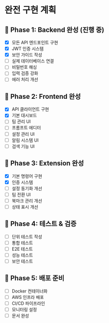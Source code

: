 # 완전 구현 계획

## 🎯 Phase 1: Backend 완성 (진행 중)
- [x] 모든 API 엔드포인트 구현
- [x] JWT 인증 시스템
- [x] 보안 가이드 작성
- [ ] 실제 데이터베이스 연결
- [ ] 비밀번호 해싱
- [ ] 입력 검증 강화
- [ ] 에러 처리 개선

## 🎯 Phase 2: Frontend 완성
- [x] API 클라이언트 구현
- [x] 기본 대시보드
- [ ] 팀 관리 UI
- [ ] 프롬프트 에디터
- [ ] 설정 관리 UI
- [ ] 알림 시스템 UI
- [ ] 검색 기능 UI

## 🎯 Phase 3: Extension 완성
- [x] 기본 명령어 구현
- [x] 인증 시스템
- [ ] 설정 동기화 개선
- [ ] 팀 전환 UI
- [ ] 북마크 관리 개선
- [ ] 상태 표시 개선

## 🎯 Phase 4: 테스트 & 검증
- [ ] 단위 테스트 작성
- [ ] 통합 테스트
- [ ] E2E 테스트
- [ ] 성능 테스트
- [ ] 보안 테스트

## 🎯 Phase 5: 배포 준비
- [ ] Docker 컨테이너화
- [ ] AWS 인프라 배포
- [ ] CI/CD 파이프라인
- [ ] 모니터링 설정
- [ ] 문서 완성
